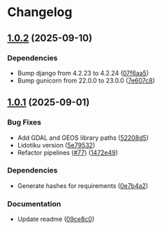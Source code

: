 # Changelog

## [1.0.2](https://github.com/City-of-Helsinki/lidotiku/compare/lidotiku-v1.0.1...lidotiku-v1.0.2) (2025-09-10)


### Dependencies

* Bump django from 4.2.23 to 4.2.24 ([07f6aa5](https://github.com/City-of-Helsinki/lidotiku/commit/07f6aa5481550bb9856447f144d282c3b72b8fd1))
* Bump gunicorn from 22.0.0 to 23.0.0 ([7e607c8](https://github.com/City-of-Helsinki/lidotiku/commit/7e607c8a4e716a441f95c19bbba6ed14cb0439d2))

## [1.0.1](https://github.com/City-of-Helsinki/lidotiku/compare/lidotiku-v1.0.0...lidotiku-v1.0.1) (2025-09-01)


### Bug Fixes

* Add GDAL and GEOS library paths ([52208d5](https://github.com/City-of-Helsinki/lidotiku/commit/52208d51f600520e6f240224058d642959d1d2ae))
* Lidotiku version ([5e79532](https://github.com/City-of-Helsinki/lidotiku/commit/5e7953286177c30dd97c7833a084ba4dc0a8f8b9))
* Refactor pipelines ([#77](https://github.com/City-of-Helsinki/lidotiku/issues/77)) ([1472e49](https://github.com/City-of-Helsinki/lidotiku/commit/1472e496b09a7b236d2d795cdc57b83ecb525126))


### Dependencies

* Generate hashes for requirements ([0e7b4a2](https://github.com/City-of-Helsinki/lidotiku/commit/0e7b4a2f057863c5a7b0ac5716691b032189b80f))


### Documentation

* Update readme ([09ce8c0](https://github.com/City-of-Helsinki/lidotiku/commit/09ce8c0d7a1d7dd8eef7408c8c5588fe54a09443))
